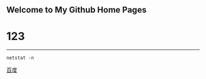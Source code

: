 ## Welcome to My Github Home Pages

# 123
---

```shell
netstat -n
```
<a href="www.baidu.com">百度</a>
